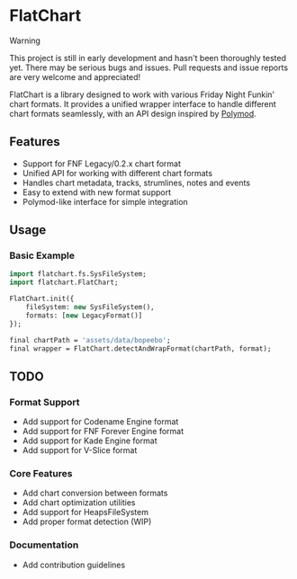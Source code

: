 # FlatChart

> [!WARNING]
> This project is still in early development and hasn't been thoroughly tested yet. There may be serious bugs and issues. Pull requests and issue reports are very welcome and appreciated!

FlatChart is a library designed to work with various Friday Night Funkin' chart formats. It provides a unified wrapper interface to handle different chart formats seamlessly, with an API design inspired by [Polymod](https://github.com/larsiusprime/polymod.git).

## Features

- Support for FNF Legacy/0.2.x chart format
- Unified API for working with different chart formats
- Handles chart metadata, tracks, strumlines, notes and events
- Easy to extend with new format support
- Polymod-like interface for simple integration

## Usage

### Basic Example
```haxe
import flatchart.fs.SysFileSystem;
import flatchart.FlatChart;

FlatChart.init({
	fileSystem: new SysFileSystem(),
	formats: [new LegacyFormat()]
});

final chartPath = 'assets/data/bopeebo';
final wrapper = FlatChart.detectAndWrapFormat(chartPath, format);
```

## TODO

### Format Support
- Add support for Codename Engine format
- Add support for FNF Forever Engine format
- Add support for Kade Engine format
- Add support for V-Slice format

### Core Features
- Add chart conversion between formats
- Add chart optimization utilities
- Add support for HeapsFileSystem
- Add proper format detection (WIP)

### Documentation
- Add contribution guidelines
